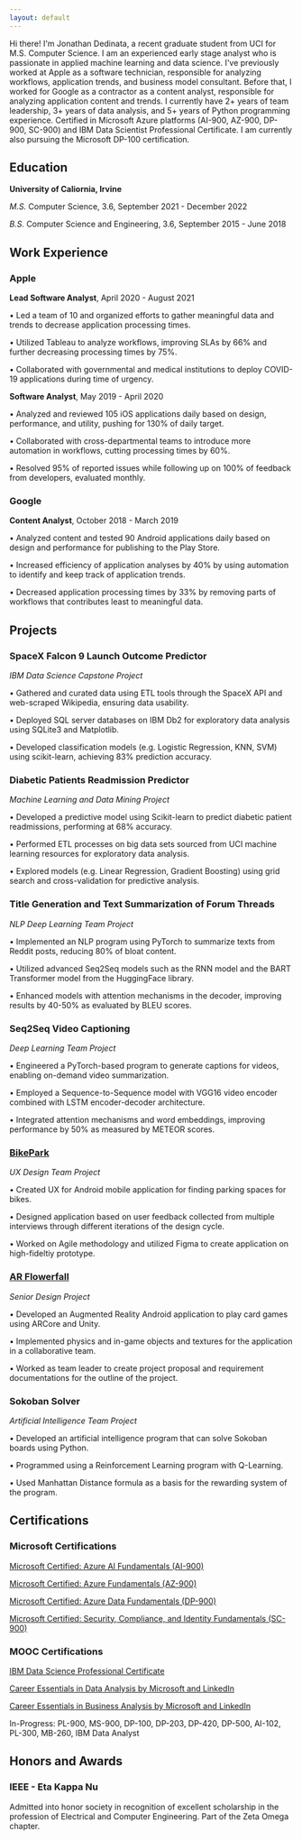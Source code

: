 ```yaml
---
layout: default
---
```


Hi there! I'm Jonathan Dedinata, a recent graduate student from UCI for M.S. Computer Science. I am an experienced early stage analyst who is passionate in applied machine learning and data science. I've previously worked at Apple as a software technician, responsible for analyzing workflows, application trends, and business model consultant. Before that, I worked for Google as a contractor as a content analyst, responsible for analyzing application content and trends. I currently have 2+ years of team leadership, 3+ years of data analysis, and 5+ years of Python programming experience. Certified in Microsoft Azure platforms (AI-900, AZ-900, DP-900, SC-900) and IBM Data Scientist Professional Certificate. I am currently also pursuing the Microsoft DP-100 certification.

## Education
**University of Caliornia, Irvine**

_M.S._ Computer Science, 3.6, September 2021 - December 2022

_B.S._ Computer Science and Engineering, 3.6, September 2015 - June 2018

## Work Experience
### Apple

**Lead Software Analyst**, April 2020 - August 2021

• Led a team of 10 and organized efforts to gather meaningful data and trends to decrease application processing times.

• Utilized Tableau to analyze workflows, improving SLAs by 66% and further decreasing processing times by 75%.

• Collaborated with governmental and medical institutions to deploy COVID-19 applications during time of urgency.

**Software Analyst**, May 2019 - April 2020

• Analyzed and reviewed 105 iOS applications daily based on design, performance, and utility, pushing for 130% of daily target.

• Collaborated with cross-departmental teams to introduce more automation in workflows, cutting processing times by 60%.

• Resolved 95% of reported issues while following up on 100% of feedback from developers, evaluated monthly.

### Google

**Content Analyst**, October 2018 - March 2019

• Analyzed content and tested 90 Android applications daily based on design and performance for publishing to the Play Store.

• Increased efficiency of application analyses by 40% by using automation to identify and keep track of application trends.

• Decreased application processing times by 33% by removing parts of workflows that contributes least to meaningful data.

## Projects

### SpaceX Falcon 9 Launch Outcome Predictor

_IBM Data Science Capstone Project_

• Gathered and curated data using ETL tools through the SpaceX API and web-scraped Wikipedia, ensuring data usability.

• Deployed SQL server databases on IBM Db2 for exploratory data analysis using SQLite3 and Matplotlib.

• Developed classification models (e.g. Logistic Regression, KNN, SVM) using scikit-learn, achieving 83% prediction accuracy.

### Diabetic Patients Readmission Predictor

_Machine Learning and Data Mining Project_

• Developed a predictive model using Scikit-learn to predict diabetic patient readmissions, performing at 68% accuracy.

• Performed ETL processes on big data sets sourced from UCI machine learning resources for exploratory data analysis.

• Explored models (e.g. Linear Regression, Gradient Boosting) using grid search and cross-validation for predictive analysis.

### Title Generation and Text Summarization of Forum Threads

_NLP Deep Learning Team Project_

• Implemented an NLP program using PyTorch to summarize texts from Reddit posts, reducing 80% of bloat content.

• Utilized advanced Seq2Seq models such as the RNN model and the BART Transformer model from the HuggingFace library.

• Enhanced models with attention mechanisms in the decoder, improving results by 40-50% as evaluated by BLEU scores.

### Seq2Seq Video Captioning

_Deep Learning Team Project_

• Engineered a PyTorch-based program to generate captions for videos, enabling on-demand video summarization.

• Employed a Sequence-to-Sequence model with VGG16 video encoder combined with LSTM encoder-decoder architecture.

• Integrated attention mechanisms and word embeddings, improving performance by 50% as measured by METEOR scores.

<!-- ### Benify

_Entrepreneurial Product Design Project_

• Created  -->

### [BikePark](https://greendinosaur.github.io/bikeparkpfo/)

_UX Design Team Project_

• Created UX for Android mobile application for finding parking spaces for bikes.

• Designed application based on user feedback collected from multiple interviews through different iterations of the design cycle.

• Worked on Agile methodology and utilized Figma to create application on high-fideltiy prototype.

### [AR Flowerfall](http://srproj.eecs.uci.edu/projects/team-382-ar-project)

_Senior Design Project_

• Developed an Augmented Reality Android application to play card games using ARCore and Unity.

• Implemented physics and in-game objects and textures for the application in a collaborative team.

• Worked as team leader to create project proposal and requirement documentations for the outline of the project.

### Sokoban Solver

_Artificial Intelligence Team Project_

• Developed an artificial intelligence program that can solve Sokoban boards using Python.

• Programmed using a Reinforcement Learning program with Q-Learning.

• Used Manhattan Distance formula as a basis for the rewarding system of the program.

## Certifications

### Microsoft Certifications
  [Microsoft Certified: Azure AI Fundamentals (AI-900)](https://www.credly.com/badges/06e77f64-ea26-45a7-ba3b-73f9e6349886/public_url)

  [Microsoft Certified: Azure Fundamentals (AZ-900)](https://www.credly.com/badges/9979a011-1b87-482d-8b75-4347d43c4ff0/public_url)

  [Microsoft Certified: Azure Data Fundamentals (DP-900)](https://www.credly.com/badges/a08ce356-04e4-4412-92d9-3aecd57b6d42/public_url)

  [Microsoft Certified: Security, Compliance, and Identity Fundamentals (SC-900)](https://www.credly.com/badges/062c02bb-7251-4e95-9883-c93c0392d3a1/public_url)

### MOOC Certifications

  [IBM Data Science Professional Certificate](https://www.coursera.org/account/accomplishments/specialization/certificate/WBE9DJAM6FLZ)
  
  [Career Essentials in Data Analysis by Microsoft and LinkedIn](https://www.linkedin.com/learning/certificates/964887f7677531615afac483dae2d6ba716a6ebfb5988986c1617d838f0e83a4)
  
  [Career Essentials in Business Analysis by Microsoft and LinkedIn](https://www.linkedin.com/learning/certificates/f43b10200c2893b9a54f6b067f6322f50aa752e3ef5a46ef6b11e5c5e4cedab1)
  
  In-Progress: PL-900, MS-900, DP-100, DP-203, DP-420, DP-500, AI-102, PL-300, MB-260, IBM Data Analyst

## Honors and Awards

### IEEE - Eta Kappa Nu

Admitted into honor society in recognition of excellent scholarship in the profession of Electrical and Computer Engineering. Part of the Zeta Omega chapter.

<!-- ## Skills

### Languages

C++, Java, Python, SQL, R, Scala, HTML, CSS, JavaScript, DAX

### Libraries

PyTorch, TensorFlow/Keras, Pandas, SciPy, NumPy, Matplotlib, Scikit-learn, NLTK, SQLite3, HuggingFace

### Platforms

Github, Gitlab, Tableau, Power BI, Microsoft Office 365, Microsoft Azure

### Models

Linear and Logistic Regression, KNN Classification, Decision Trees, Gradient Boosting, SVM, K-Means Clustering -->

<!-- Text can be **bold**, _italic_, or ~~strikethrough~~.

[Link to another page](./another-page.html).

There should be whitespace between paragraphs.

There should be whitespace between paragraphs. We recommend including a README, or a file with information about your project.

# Header 1

This is a normal paragraph following a header. GitHub is a code hosting platform for version control and collaboration. It lets you and others work together on projects from anywhere.

## Header 2

> This is a blockquote following a header.
>
> When something is important enough, you do it even if the odds are not in your favor.

### Header 3

```js
// Javascript code with syntax highlighting.
var fun = function lang(l) {
  dateformat.i18n = require('./lang/' + l)
  return true;
}
```

```ruby
# Ruby code with syntax highlighting
GitHubPages::Dependencies.gems.each do |gem, version|
  s.add_dependency(gem, "= #{version}")
end
```

#### Header 4

*   This is an unordered list following a header.
*   This is an unordered list following a header.
*   This is an unordered list following a header.

##### Header 5

1.  This is an ordered list following a header.
2.  This is an ordered list following a header.
3.  This is an ordered list following a header.

###### Header 6

| head1        | head two          | three |
|:-------------|:------------------|:------|
| ok           | good swedish fish | nice  |
| out of stock | good and plenty   | nice  |
| ok           | good `oreos`      | hmm   |
| ok           | good `zoute` drop | yumm  |

### There's a horizontal rule below this.

* * *

### Here is an unordered list:

*   Item foo
*   Item bar
*   Item baz
*   Item zip

### And an ordered list:

1.  Item one
1.  Item two
1.  Item three
1.  Item four

### And a nested list:

- level 1 item
  - level 2 item
  - level 2 item
    - level 3 item
    - level 3 item
- level 1 item
  - level 2 item
  - level 2 item
  - level 2 item
- level 1 item
  - level 2 item
  - level 2 item
- level 1 item

### Small image

![Octocat](https://github.githubassets.com/images/icons/emoji/octocat.png)

### Large image

![Branching](https://guides.github.com/activities/hello-world/branching.png)


### Definition lists can be used with HTML syntax.

<dl>
<dt>Name</dt>
<dd>Godzilla</dd>
<dt>Born</dt>
<dd>1952</dd>
<dt>Birthplace</dt>
<dd>Japan</dd>
<dt>Color</dt>
<dd>Green</dd>
</dl>

```
Long, single-line code blocks should not wrap. They should horizontally scroll if they are too long. This line should be long enough to demonstrate this.
```

```
The final element.
``` -->
